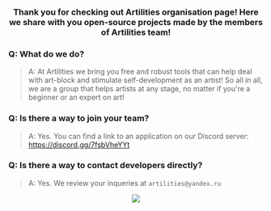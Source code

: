 ### <p align="center">Thank you for checking out Artilities organisation page! Here we share with you open-source projects made by the members of Artilities team! </p>
### Q: What do we do? 
> A: At Artilities we bring you free and robust tools that can help deal with art-block and stimulate self-development as an artist! So all in all, we are a group that helps artists at any stage, no matter if you're a beginner or an expert on art!

### Q: Is there a way to join your team?
> A: Yes. You can find a link to an application on our Discord server: https://discord.gg/7fsbVheYYt

### Q: Is there a way to contact developers directly?
> A: Yes. We review your inqueries at `artilities@yandex.ru`
<p align="center">
  <img align="center" src="https://user-images.githubusercontent.com/55660526/165137835-d2559189-2aa8-4962-a5c0-691ba91e7469.png">
</p>

